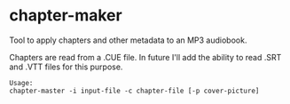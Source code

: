 # chapter-maker

Tool to apply chapters and other metadata to an MP3 audiobook.

Chapters are read from a .CUE file. In future I'll add the ability to read .SRT and .VTT files for this purpose.

```
Usage:
chapter-master -i input-file -c chapter-file [-p cover-picture]
```

